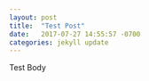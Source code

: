 ```yaml
---
layout: post
title:  "Test Post"
date:   2017-07-27 14:55:57 -0700
categories: jekyll update
---
```

Test Body
